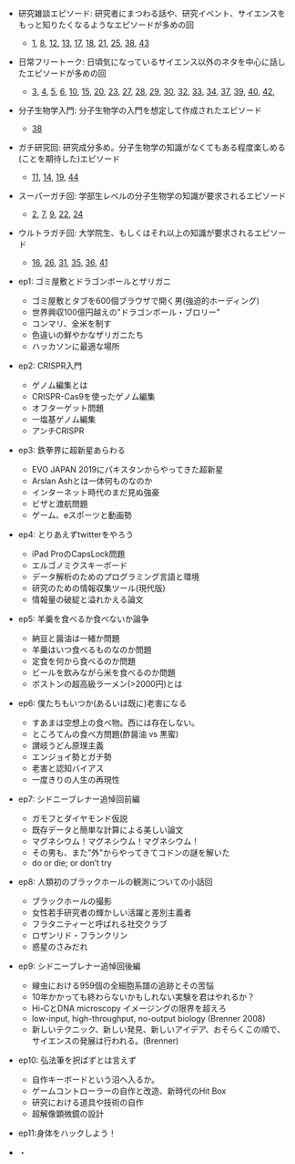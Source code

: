 - 研究雑談エピソード: 研究者にまつわる話や、研究イベント、サイエンスをもっと知りたくなるようなエピソードが多めの回
  - [1](researchat.fm/episode/1), [8](researchat.fm/episode/8), [12](researchat.fm/episode/1), [13](researchat.fm/episode/13), [17](researchat.fm/episode/17), [18](researchat.fm/episode/18), [21](researchat.fm/episode/21), [25](researchat.fm/episode/25), [38](researchat.fm/episode/38), [43](researchat.fm/episode/43)
- 日常フリートーク: 日頃気になっているサイエンス以外のネタを中心に話したエピソードが多めの回
  - [3](researchat.fm/episode/3), [4](researchat.fm/episode/4), [5](researchat.fm/episode/5), [6](researchat.fm/episode/6),  [10](researchat.fm/episode/10), [15](researchat.fm/episode/15),  [20](researchat.fm/episode/20),  [23](researchat.fm/episode/23),  [27](researchat.fm/episode/27), [28](researchat.fm/episode/28), [29](researchat.fm/episode/29), [30](researchat.fm/episode/30), [32](researchat.fm/episode/32), [33](researchat.fm/episode/33), [34](researchat.fm/episode/34), [37](researchat.fm/episode/37),  [39](researchat.fm/episode/39), [40](researchat.fm/episode/40), [42](researchat.fm/episode/42), 
- 分子生物学入門: 分子生物学の入門を想定して作成されたエピソード
  - [38](researchat.fm/episode/38)
- ガチ研究回: 研究成分多め。分子生物学の知識がなくてもある程度楽しめる(ことを期待した)エピソード
  - [11](researchat.fm/episode/11), [14](researchat.fm/episode/14), [19](researchat.fm/episode/19), [44](researchat.fm/episode/44)
- スーパーガチ回: 学部生レベルの分子生物学の知識が要求されるエピソード
  - [2](researchat.fm/episode/2), [7](researchat.fm/episode/7), [9](researchat.fm/episode/9), [22](researchat.fm/episode/22), [24](researchat.fm/episode/24)
- ウルトラガチ回: 大学院生、もしくはそれ以上の知識が要求されるエピソード
  - [16](researchat.fm/episode/16), [26](researchat.fm/episode/26), [31](researchat.fm/episode/31), [35](researchat.fm/episode/35), [36](researchat.fm/episode/36), [41](researchat.fm/episode/41)

- ep1: ゴミ屋敷とドラゴンボールとザリガニ
  - ゴミ屋敷とタブを600個ブラウザで開く男(強迫的ホーディング)
  - 世界興収100億円越えの"ドラゴンボール・ブロリー"
  - コンマリ、全米を制す
  - 色違いの鮮やかなザリガニたち
  - ハッカソンに最適な場所

- ep2: CRISPR入門
  - ゲノム編集とは
  - CRISPR-Cas9を使ったゲノム編集
  - オフターゲット問題
  - 一塩基ゲノム編集
  - アンチCRISPR

- ep3: 鉄拳界に超新星あらわる
  - EVO JAPAN 2019にパキスタンからやってきた超新星
  - Arslan Ashとは一体何ものなのか
  - インターネット時代のまだ見ぬ強豪
  - ビザと渡航問題
  - ゲーム、eスポーツと動画勢

- ep4: とりあえずtwitterをやろう
  - iPad ProのCapsLock問題
  - エルゴノミクスキーボード
  - データ解析のためのプログラミング言語と環境
  - 研究のための情報収集ツール(現代版)
  - 情報量の破綻と溢れかえる論文

- ep5: 羊羹を食べるか食べないか論争
  - 納豆と醤油は一緒か問題
  - 羊羹はいつ食べるものなのか問題
  - 定食を何から食べるのか問題
  - ビールを飲みながら米を食べるのか問題
  - ボストンの超高級ラーメン(>2000円)とは

- ep6: 僕たちもいつか(あるいは既に)老害になる
  - すあまは空想上の食べ物。西には存在しない。
  - ところてんの食べ方問題(酢醤油 vs 黒蜜)
  - 讃岐うどん原理主義
  - エンジョイ勢とガチ勢
  - 老害と認知バイアス
  - 一度きりの人生の再現性

- ep7: シドニーブレナー追悼回前編
  - ガモフとダイヤモンド仮説
  - 既存データと簡単な計算による美しい論文
  - マグネシウム！マグネシウム！マグネシウム！
  - その男も、また"外"からやってきてコドンの謎を解いた
  - do or die; or don’t try

- ep8: 人類初のブラックホールの観測についての小話回
  - ブラックホールの撮影
  - 女性若手研究者の輝かしい活躍と差別主義者
  - フラタニティーと呼ばれる社交クラブ
  - ロザンリド・フランクリン
  - 惑星のさみだれ

- ep9: シドニーブレナー追悼回後編
  - 線虫における959個の全細胞系譜の追跡とその苦悩
  - 10年かかっても終わらないかもしれない実験を君はやれるか？
  - Hi-CとDNA microscopy イメージングの限界を超えろ
  - low-input, high-throughput, no-output biology (Brenner 2008)
  - 新しいテクニック、新しい発見、新しいアイデア、おそらくこの順で、サイエンスの発展は行われる。(Brenner)


- ep10: 弘法筆を択ばずとは言えず
  - 自作キーボードという沼へ入るか。
  - ゲームコントローラーの自作と改造、新時代のHit Box
  - 研究における道具や技術の自作
  - 超解像顕微鏡の設計

- ep11:身体をハックしよう！
- ・
